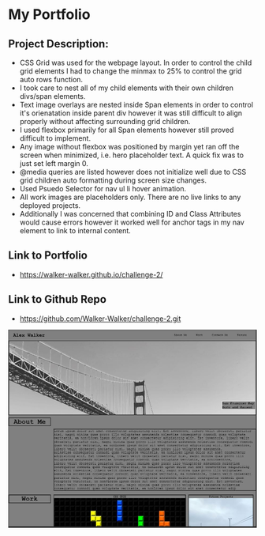# My Portfolio

## Project Description:
* CSS Grid was used for the webpage layout. In order to control the child grid elements I had to change the minmax to 25% to control the grid auto rows function. 
* I took care to nest all of my child elements with their own children divs/span elements.
* Text image overlays are nested inside Span elements in order to control it's orienatation inside parent div however it was still difficult to align properly without affecting surrounding grid children. 
* I used  flexbox primarily for all Span elements however still proved difficult to implement.
* Any image without flexbox was positioned by margin yet ran off the screen when minimized, i.e. hero placeholder text. A quick fix was to just set left margin 0. 
* @media queries are listed however does not initialize well due to CSS grid children auto formatting  during screen size changes.
* Used Psuedo Selector for nav ul li hover animation. 
* All work images are placeholders only. There are no live links to any deployed projects.
* Additionally I was concerned that combining ID and Class Attributes would cause errors however it worked well for anchor tags in my nav element to link to internal content.


## Link to Portfolio 
* https://walker-walker.github.io/challenge-2/

## Link to Github Repo
* https://github.com/Walker-Walker/challenge-2.git


![webpage screenshot](./assets/images/screenshot.JPG)
